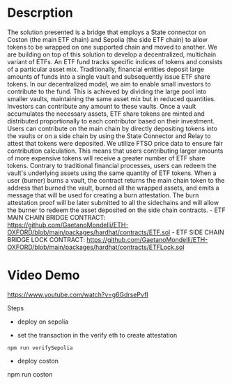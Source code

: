 # Descrption

The solution presented is a bridge that employs a State connector on Coston (the main ETF chain) and Sepolia (the side ETF chain) to allow tokens to be wrapped on one supported chain and moved to another. We are building on top of this solution to develop a decentralized, multichain variant of ETFs. An ETF fund tracks specific indices of tokens and consists of a particular asset mix. Traditionally, financial entities deposit large amounts of funds into a single vault and subsequently issue ETF share tokens. In our decentralized model, we aim to enable small investors to contribute to the fund. This is achieved by dividing the large pool into smaller vaults, maintaining the same asset mix but in reduced quantities. Investors can contribute any amount to these vaults. Once a vault accumulates the necessary assets, ETF share tokens are minted and distributed proportionally to each contributor based on their investment. Users can contribute on the main chain by directly depositing tokens into the vaults or on a side chain by using the State Connector and Relay to attest that tokens were deposited. We utilize FTSO price data to ensure fair contribution calculation. This means that users contributing larger amounts of more expensive tokens will receive a greater number of ETF share tokens. Contrary to traditional financial processes, users can redeem the vault's underlying assets using the same quantity of ETF tokens. When a user (burner) burns a vault, the contract returns the main chain token to the address that burned the vault, burned all the wrapped assets, and emits a message that will be used for creating a burn attestation. The burn attestation proof will be later submitted to all the sidechains and will allow the burner to redeem the asset deposited on the side chain contracts. - ETF MAIN CHAIN BRIDGE CONTRACT: https://github.com/GaetanoMondelli/ETH-OXFORD/blob/main/packages/hardhat/contracts/ETF.sol - ETF SIDE CHAIN BRIDGE LOCK CONTRACT: https://github.com/GaetanoMondelli/ETH-OXFORD/blob/main/packages/hardhat/contracts/ETFLock.sol


# Video Demo

https://www.youtube.com/watch?v=g6GdrsePvfI



Steps





- deploy on sepolia

- set the transaction in the verify eth to create attestation 
```
npm run verifySepolia
 ```

- deploy coston

npm run coston